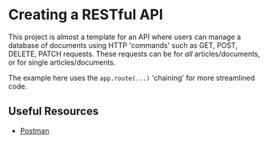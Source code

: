 # Creating a RESTful API 

This project is almost a template for an API where users can manage a database of documents using HTTP 'commands' such as GET, POST, DELETE, PATCH
requests. These requests can be for *all* articles/documents, or for single articles/documents.

The example here uses the `app.route(...)` 'chaining' for more streamlined code.

## Useful Resources

- [Postman](https://www.postman.com/product/what-is-postman/) 
